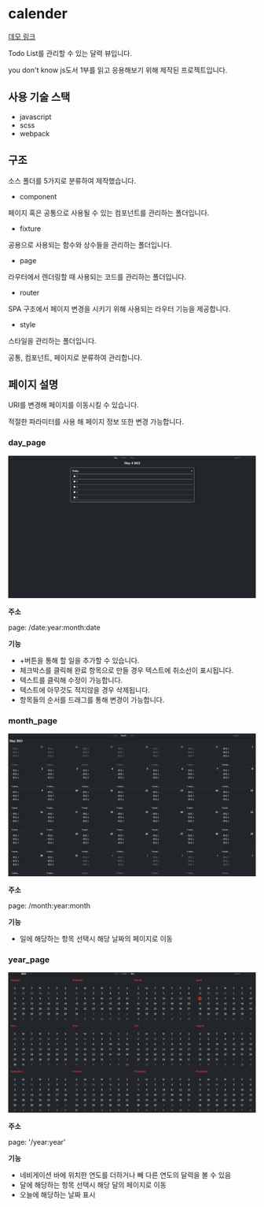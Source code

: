 # calender
[데모 링크](https://chichchic.github.io/calender/)

Todo List를 관리할 수 있는 달력 뷰입니다.

you don't know js도서 1부를 읽고 응용해보기 위해 제작된 프로젝트입니다.

## 사용 기술 스택

- javascript
- scss
- webpack

## 구조

소스 폴더를 5가지로 분류하여 제작했습니다.

-  component

페이지 혹은 공통으로 사용될 수 있는 컴포넌트를 관리하는 폴더입니다.

- fixture

공용으로 사용되는 함수와 상수들을 관리하는 폴더입니다.

- page

라우터에서 렌더링할 때 사용되는 코드를 관리하는 폴더입니다.

- router

 SPA 구조에서 페이지 변경을 시키기 위해 사용되는 라우터 기능을 제공합니다.

- style

스타일을 관리하는 폴더입니다.

공통, 컴포넌트, 페이지로 분류하여 관리합니다.

## 페이지 설명

URI를 변경해 페이지를 이동시킬 수 있습니다.

적절한 파라미터를 사용 해 페이지 정보 또한 변경 가능합니다.

### day_page

![Screen Shot 2021-05-04 at 8.28.19 PM](https://github.com/chichchic/calender/blob/main/readme_img/day_page.png)

**주소**

page: /date:year:month:date

**기능**

- +버튼을 통해 할 일을 추가할 수 있습니다.
- 체크박스를 클릭해 완료 항목으로 만들 경우 텍스트에 취소선이 표시됩니다.
- 텍스트를 클릭해 수정이 가능합니다.
- 텍스트에 아무것도 적지않을 경우 삭제됩니다.
- 항목들의 순서를 드래그를 통해 변경이 가능합니다.



### month_page

![Screen Shot 2021-05-04 at 8.38.47 PM](https://github.com/chichchic/calender/blob/main/readme_img/month_page.png)

**주소**

page: /month:year:month

**기능**

- 일에 해당하는 항목 선택시 해당 날짜의 페이지로 이동

### year_page

![Screen Shot 2021-05-04 at 8.38.47 PM](https://github.com/chichchic/calender/blob/main/readme_img/year_page.png)

**주소**

page: '/year:year'

**기능**

- 네비게이션 바에 위치한 연도를 더하거나 빼 다른 연도의 달력을 볼 수 있음
- 달에 해당하는 항목 선택시 해당 달의 페이지로 이동
- 오늘에 해당하는 날짜 표시